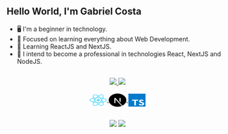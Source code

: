 ## Hello World, I'm Gabriel Costa

<ul>
  <li>🖥️ I'm a beginner in technology.
  <li>🎯 Focused on learning everything about Web Development.
  <li>🥇 Learning ReactJS and NextJS.
  <li>🚀 I intend to become a professional in technologies React, NextJS and NodeJS.
</ul>

  ##

 <div align="center">
  <a href="https://github.com/gabrielcostarep">
  <img height="160em" src="https://github-readme-stats.vercel.app/api?username=gabrielcostarep&show_icons=true&theme=dark&include_all_commits=true&count_private=true"/>
  <img height="160em" src="https://github-readme-stats.vercel.app/api/top-langs/?username=gabrielcostarep&layout=compact&langs_count=16&theme=dark"/>
</div>

<div style="display: inline_block" align="center"><br>
  <img align="center" alt="React" height="30" width="40" src="https://raw.githubusercontent.com/devicons/devicon/master/icons/react/react-original.svg">
  <img align="center" alt="Next" height="30" width="40" src="https://github.com/devicons/devicon/blob/master/icons/nextjs/nextjs-original.svg">
  <img align="center" alt="TypeScrip" height="30" width="40" src="https://github.com/devicons/devicon/blob/master/icons/typescript/typescript-plain.svg">
</div>
  
  ##
 
<div align="center"> 
  <a href = "mailto:gabrielcostadev@hotmail.com"><img src="https://img.shields.io/badge/-Outlook-0078D4?style=for-the-badge&logo=microsoft-outlook&logoColor=white" target="_blank"></a>
  <a href="https://www.linkedin.com/in/gabrielcostadev" target="_blank"><img src="https://img.shields.io/badge/-LinkedIn-%230077B5?style=for-the-badge&logo=linkedin&logoColor=white" target="_blank"></a>
</div>
